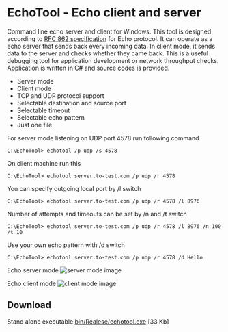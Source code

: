 EchoTool - Echo client and server
=================================

Command line echo server and client for Windows. This tool is designed according to [RFC 862 specification]([http://www.ietf.org/rfc/rfc0862.txt?number=862]) for Echo protocol. It can operate as a echo server that sends back every incoming data. In client mode, it sends data to the server and checks whether they came back. This is a useful debugging tool for application development or network throughput checks. Application is written in C# and source codes is provided.

- Server mode
- Client mode
- TCP and UDP protocol support
- Selectable destination and source port
- Selectable timeout
- Selectable echo pattern
- Just one file

For server mode listening on UDP port 4578 run following command

	C:\EchoTool> echotool /p udp /s 4578

On client machine run this

	C:\EchoTool> echotool server.to-test.com /p udp /r 4578

You can specify outgoing local port by /l switch

	C:\EchoTool> echotool server.to-test.com /p udp /r 4578 /l 8976

Number of attempts and timeouts can be set by /n and /t switch

	C:\EchoTool> echotool server.to-test.com /p udp /r 4578 /l 8976 /n 100 /t 10

Use your own echo pattern with /d switch

	C:\EchoTool> echotool server.to-test.com /p udp /r 4578 /d Hello


Echo server mode
![server mode image](http://bansky.net/echotool/echo_server.png)

Echo client mode
![client mode image](http://bansky.net/echotool/echo_client.png)

## Download  ##
Stand alone executable
[bin/Realese/echotool.exe](https://github.com/MSLM-Electric/EchoTool/raw/master/EchoTool/bin/Release/echotool.exe) [33 Kb]